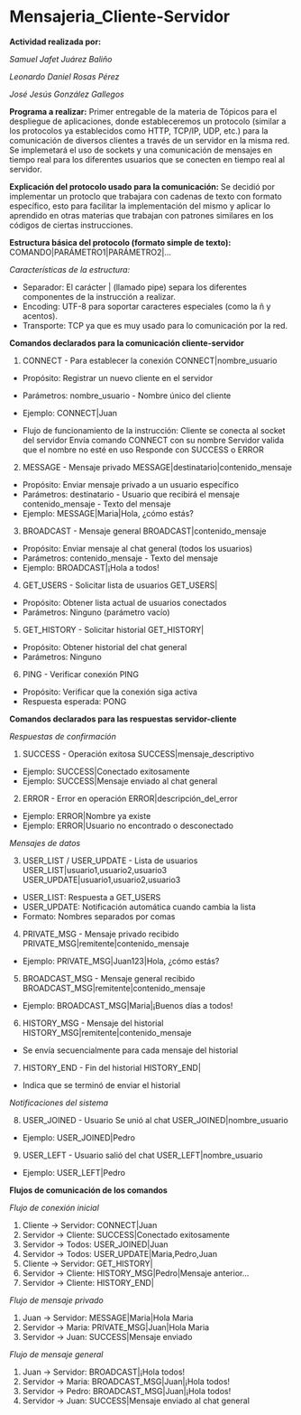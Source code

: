 # Mensajeria_Cliente-Servidor
**Actividad realizada por:**

_Samuel Jafet Juárez Baliño_

_Leonardo Daniel Rosas Pérez_

_José Jesús González Gallegos_

**Programa a realizar:**
Primer entregable de la materia de Tópicos para el despliegue de aplicaciones, donde estableceremos un protocolo (similar a los protocolos ya establecidos como HTTP, TCP/IP, UDP, etc.) para la comunicación de diversos clientes a través de un servidor en la misma red. Se implemetará el uso de sockets y una comunicación de mensajes en tiempo real para los diferentes usuarios que se conecten en tiempo real al servidor.

**Explicación del protocolo usado para la comunicación:**
Se decidió por implementar un protoclo que trabajara con cadenas de texto con formato específico, esto para facilitar la implementación del mismo y aplicar lo aprendido en otras materias que trabajan con patrones similares en los códigos de ciertas instrucciones.

**Estructura básica del protocolo (formato simple de texto):**
COMANDO|PARÁMETRO1|PARÁMETRO2|...

_Características de la estructura:_
- Separador: El carácter | (llamado pipe) separa los diferentes componentes de la instrucción a realizar.
- Encoding: UTF-8 para soportar caracteres especiales (como la ñ y acentos).
- Transporte: TCP ya que es muy usado para lo comunicación por la red.


**Comandos declarados para la comunicación cliente-servidor**
1. CONNECT - Para establecer la conexión
CONNECT|nombre_usuario

- Propósito: Registrar un nuevo cliente en el servidor
- Parámetros: nombre_usuario - Nombre único del cliente
- Ejemplo: CONNECT|Juan

- Flujo de funcionamiento de la instrucción:
Cliente se conecta al socket del servidor
Envía comando CONNECT con su nombre
Servidor valida que el nombre no esté en uso
Responde con SUCCESS o ERROR

2. MESSAGE - Mensaje privado
MESSAGE|destinatario|contenido_mensaje

- Propósito: Enviar mensaje privado a un usuario específico
- Parámetros:
destinatario - Usuario que recibirá el mensaje
contenido_mensaje - Texto del mensaje
- Ejemplo: MESSAGE|Maria|Hola, ¿cómo estás?

3. BROADCAST - Mensaje general
BROADCAST|contenido_mensaje

- Propósito: Enviar mensaje al chat general (todos los usuarios)
- Parámetros: contenido_mensaje - Texto del mensaje
- Ejemplo: BROADCAST|¡Hola a todos!

4. GET_USERS - Solicitar lista de usuarios
GET_USERS|

- Propósito: Obtener lista actual de usuarios conectados
- Parámetros: Ninguno (parámetro vacío)

5. GET_HISTORY - Solicitar historial
GET_HISTORY|

- Propósito: Obtener historial del chat general
- Parámetros: Ninguno

6. PING - Verificar conexión
PING

- Propósito: Verificar que la conexión siga activa
- Respuesta esperada: PONG


**Comandos declarados para las respuestas servidor-cliente**

_Respuestas de confirmación_

1. SUCCESS - Operación exitosa
SUCCESS|mensaje_descriptivo

- Ejemplo: SUCCESS|Conectado exitosamente
- Ejemplo: SUCCESS|Mensaje enviado al chat general

2. ERROR - Error en operación
ERROR|descripción_del_error

- Ejemplo: ERROR|Nombre ya existe
- Ejemplo: ERROR|Usuario no encontrado o desconectado

_Mensajes de datos_

3. USER_LIST / USER_UPDATE - Lista de usuarios
USER_LIST|usuario1,usuario2,usuario3
USER_UPDATE|usuario1,usuario2,usuario3

- USER_LIST: Respuesta a GET_USERS
- USER_UPDATE: Notificación automática cuando cambia la lista
- Formato: Nombres separados por comas

4. PRIVATE_MSG - Mensaje privado recibido
PRIVATE_MSG|remitente|contenido_mensaje

- Ejemplo: PRIVATE_MSG|Juan123|Hola, ¿cómo estás?

5. BROADCAST_MSG - Mensaje general recibido
BROADCAST_MSG|remitente|contenido_mensaje

- Ejemplo: BROADCAST_MSG|Maria|¡Buenos días a todos!

6. HISTORY_MSG - Mensaje del historial
HISTORY_MSG|remitente|contenido_mensaje

- Se envía secuencialmente para cada mensaje del historial

7. HISTORY_END - Fin del historial
HISTORY_END|

- Indica que se terminó de enviar el historial

_Notificaciones del sistema_

8. USER_JOINED - Usuario Se unió al chat
USER_JOINED|nombre_usuario

- Ejemplo: USER_JOINED|Pedro

9. USER_LEFT - Usuario salió del chat
USER_LEFT|nombre_usuario

- Ejemplo: USER_LEFT|Pedro


**Flujos de comunicación de los comandos**

_Flujo de conexión inicial_
1. Cliente → Servidor: CONNECT|Juan
2. Servidor → Cliente: SUCCESS|Conectado exitosamente
3. Servidor → Todos: USER_JOINED|Juan
4. Servidor → Todos: USER_UPDATE|Maria,Pedro,Juan
5. Cliente → Servidor: GET_HISTORY|
6. Servidor → Cliente: HISTORY_MSG|Pedro|Mensaje anterior...
7. Servidor → Cliente: HISTORY_END|

_Flujo de mensaje privado_
1. Juan → Servidor: MESSAGE|Maria|Hola Maria
2. Servidor → Maria: PRIVATE_MSG|Juan|Hola Maria
3. Servidor → Juan: SUCCESS|Mensaje enviado

_Flujo de mensaje general_
1. Juan → Servidor: BROADCAST|¡Hola todos!
2. Servidor → Maria: BROADCAST_MSG|Juan|¡Hola todos!
3. Servidor → Pedro: BROADCAST_MSG|Juan|¡Hola todos!
4. Servidor → Juan: SUCCESS|Mensaje enviado al chat general